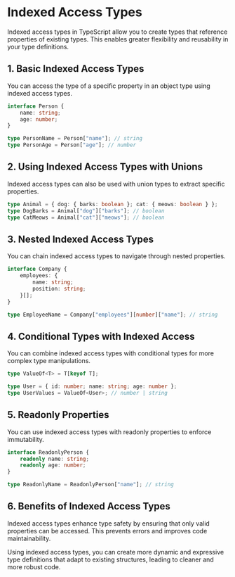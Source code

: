 
# Indexed Access Types

Indexed access types in TypeScript allow you to create types that reference properties of existing types. This enables greater flexibility and reusability in your type definitions.

## 1. Basic Indexed Access Types
You can access the type of a specific property in an object type using indexed access types.
```typescript
interface Person {
    name: string;
    age: number;
}

type PersonName = Person["name"]; // string
type PersonAge = Person["age"]; // number
```

## 2. Using Indexed Access Types with Unions
Indexed access types can also be used with union types to extract specific properties.
```typescript
type Animal = { dog: { barks: boolean }; cat: { meows: boolean } };
type DogBarks = Animal["dog"]["barks"]; // boolean
type CatMeows = Animal["cat"]["meows"]; // boolean
```

## 3. Nested Indexed Access Types
You can chain indexed access types to navigate through nested properties.
```typescript
interface Company {
    employees: {
        name: string;
        position: string;
    }[];
}

type EmployeeName = Company["employees"][number]["name"]; // string
```

## 4. Conditional Types with Indexed Access
You can combine indexed access types with conditional types for more complex type manipulations.
```typescript
type ValueOf<T> = T[keyof T];

type User = { id: number; name: string; age: number };
type UserValues = ValueOf<User>; // number | string
```

## 5. Readonly Properties
You can use indexed access types with readonly properties to enforce immutability.
```typescript
interface ReadonlyPerson {
    readonly name: string;
    readonly age: number;
}

type ReadonlyName = ReadonlyPerson["name"]; // string
```

## 6. Benefits of Indexed Access Types
Indexed access types enhance type safety by ensuring that only valid properties can be accessed. This prevents errors and improves code maintainability.

Using indexed access types, you can create more dynamic and expressive type definitions that adapt to existing structures, leading to cleaner and more robust code.
